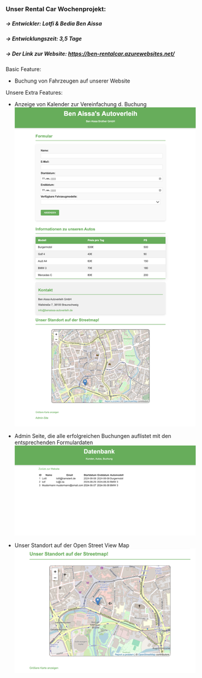 ### Unser Rental Car Wochenprojekt:

##### -> Entwickler: Lotfi & Bedia Ben Aissa
##### -> Entwicklungszeit: 3,5 Tage
##### -> Der Link zur Website: https://ben-rentalcar.azurewebsites.net/

Basic Feature:
* Buchung von Fahrzeugen auf unserer Website

Unsere Extra Features: 
* Anzeige von Kalender zur Vereinfachung d. Buchung
    ![alt text](startseite.png)

* Admin Seite, die alle erfolgreichen Buchungen auflistet mit den entsprechenden Formulardaten 
    ![alt text](admin.png)

* Unser Standort auf der Open Street View Map
    ![alt text](open_streetmap.png)




